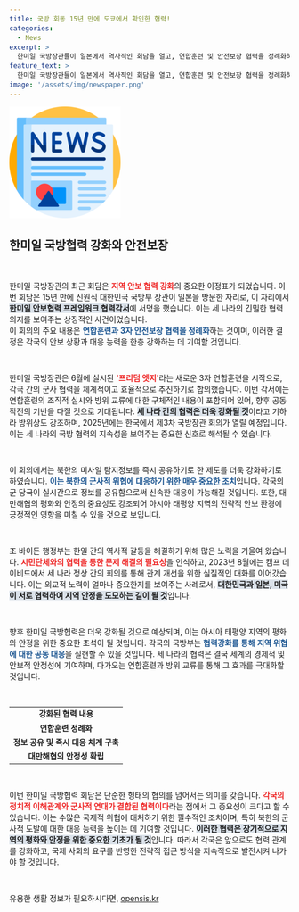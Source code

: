 ```yaml
---
title: 국방 회동 15년 만에 도쿄에서 확인한 협력!
categories:
  - News
excerpt: >
  한미일 국방장관들이 일본에서 역사적인 회담을 열고, 연합훈련 및 안전보장 협력을 정례화하기로 합의했습니다. 15년 만의 첫 방일과 함께 프리덤 엣지 훈련을 포함한 적극적인 방위 협력 강화 방침이 남북 위기 속에서 주목받고 있습니다.
feature_text: >
  한미일 국방장관들이 일본에서 역사적인 회담을 열고, 연합훈련 및 안전보장 협력을 정례화하기로 합의했습니다. 15년 만의 첫 방일과 함께 프리덤 엣지 훈련을 포함한 적극적인 방위 협력 강화 방침이 남북 위기 속에서 주목받고 있습니다.
image: '/assets/img/newspaper.png'
---
```


<p><img src="/assets/img/newspaper.png" alt="kimp 속보" /></p>

<h2 data-ke-size="size26">한미일 국방협력 강화와 안전보장</h2>

<p data-ke-size="size16">&nbsp;</p>

<p>한미일 국방장관의 최근 회담은 <b><span style="color: #ee2323;">지역 안보 협력 강화</span></b>의 중요한 이정표가 되었습니다. 이번 회담은 15년 만에 신원식 대한민국 국방부 장관이 일본을 방문한 자리로, 이 자리에서 <b><span style="background-color: #21538527;">한미일 안보협력 프레임워크 협력각서</span></b>에 서명을 했습니다. 이는 세 나라의 긴밀한 협력 의지를 보여주는 상징적인 사건이었습니다. <br> 이 회의의 주요 내용은 <b><span style="color: #1a5490;">연합훈련과 3자 안전보장 협력을 정례화</span></b>하는 것이며, 이러한 결정은 각국의 안보 상황과 대응 능력을 한층 강화하는 데 기여할 것입니다. </p>

<p data-ke-size="size16">&nbsp;</p>

<p>한미일 국방장관은 6월에 실시된 <b><span style="color: #ee2323;">'프리덤 엣지'</span></b>라는 새로운 3자 연합훈련을 시작으로, 각국 간의 군사 협력을 체계적이고 효율적으로 추진하기로 합의했습니다. 이번 각서에는 연합훈련의 조직적 실시와 방위 교류에 대한 구체적인 내용이 포함되어 있어, 향후 공동 작전의 기반을 다질 것으로 기대됩니다. <b><span style="background-color: #21538527;">세 나라 간의 협력은 더욱 강화될 것</span></b>이라고 기하라 방위상도 강조하며, 2025년에는 한국에서 제3차 국방장관 회의가 열릴 예정입니다. <br> 이는 세 나라의 국방 협력의 지속성을 보여주는 중요한 신호로 해석될 수 있습니다. </p>

<p data-ke-size="size16">&nbsp;</p>

<p>이 회의에서는 북한의 미사일 탐지정보를 즉시 공유하기로 한 제도를 더욱 강화하기로 하였습니다. <b><span style="color: #1a5490;">이는 북한의 군사적 위협에 대응하기 위한 매우 중요한 조치</span></b>입니다. 각국의 군 당국이 실시간으로 정보를 공유함으로써 신속한 대응이 가능해질 것입니다. 또한, 대만해협의 평화와 안정의 중요성도 강조되어 아시아 태평양 지역의 전략적 안보 환경에 긍정적인 영향을 미칠 수 있을 것으로 보입니다. </p>

<p data-ke-size="size16">&nbsp;</p>

<p>조 바이든 행정부는 한일 간의 역사적 갈등을 해결하기 위해 많은 노력을 기울여 왔습니다. <b><span style="color: #ee2323;">시민단체와의 협력을 통한 문제 해결의 필요성</span></b>을 인식하고, 2023년 8월에는 캠프 데이비드에서 세 나라 정상 간의 회의를 통해 관계 개선을 위한 실질적인 대화를 이어갔습니다. 이는 외교적 노력이 얼마나 중요한지를 보여주는 사례로서, <b><span style="background-color: #21538527;">대한민국과 일본, 미국이 서로 협력하여 지역 안정을 도모하는 길이 될 것</span></b>입니다. </p>

<p data-ke-size="size16">&nbsp;</p>

<p>향후 한미일 국방협력은 더욱 강화될 것으로 예상되며, 이는 아시아 태평양 지역의 평화와 안정을 위한 중요한 초석이 될 것입니다. 각국의 국방부는 <b><span style="color: #1a5490;">협력강화를 통해 지역 위협에 대한 공동 대응</span></b>을 실현할 수 있을 것입니다. 세 나라의 협력은 결국 세계의 경제적 및 안보적 안정성에 기여하며, 다가오는 연합훈련과 방위 교류를 통해 그 효과를 극대화할 것입니다. </p>

<p data-ke-size="size16">&nbsp;</p>

<table style="width:100%;">
<tr>
<td style="text-align: center; height: 17px;"><b>강화된 협력 내용</b></td>
</tr>
<tr>
<td style="text-align: center; height: 17px;"><b>연합훈련 정례화</b></td>
</tr>
<tr>
<td style="text-align: center; height: 17px;"><b>정보 공유 및 즉시 대응 체계 구축</b></td>
</tr>
<tr>
<td style="text-align: center; height: 17px;"><b>대만해협의 안정성 확립</b></td>
</tr>
</table>

<p data-ke-size="size16">&nbsp;</p>

<p>이번 한미일 국방협력 회담은 단순한 형태의 협의를 넘어서는 의미를 갖습니다. <b><span style="color: #ee2323;">각국의 정치적 이해관계와 군사적 연대가 결합된 협력이다</span></b>라는 점에서 그 중요성이 크다고 할 수 있습니다. 이는 수많은 국제적 위협에 대처하기 위한 필수적인 조치이며, 특히 북한의 군사적 도발에 대한 대응 능력을 높이는 데 기여할 것입니다. <b><span style="background-color: #21538527;">이러한 협력은 장기적으로 지역의 평화와 안정을 위한 중요한 기초가 될 것</span></b>입니다. 따라서 각국은 앞으로도 협력 관계를 강화하고, 국제 사회의 요구를 반영한 전략적 접근 방식을 지속적으로 발전시켜 나가야 할 것입니다. </p>

<p data-ke-size="size16">&nbsp;</p>
유용한 생활 정보가 필요하시다면, <a href="https://opensis.kr" rel="dofollow">opensis.kr</a>


